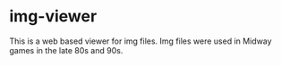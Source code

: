 # img-viewer

This is a web based viewer for img files. Img files were used in Midway games in the late 80s and 90s.